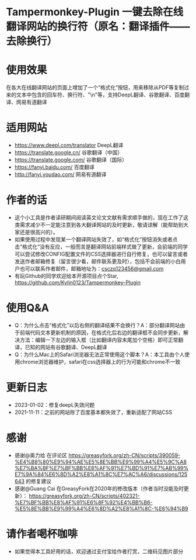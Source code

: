 
# Tampermonkey-Plugin 一键去除在线翻译网站的换行符（原名：翻译插件——去除换行）

# 使用效果

在各大在线翻译网站的页面上增加了一个“格式化”按钮，用来移除从PDF等复制过来的文本中包含的回车符、换行符、"\n"等，支持DeepL翻译、谷歌翻译、百度翻译、网易有道翻译

# 适用网站

- https://www.deepl.com/translator DeepL翻译
- https://translate.google.cn/ 谷歌翻译（中国）
- https://translate.google.com/ 谷歌翻译（国际）
- https://fanyi.baidu.com/ 百度翻译
- http://fanyi.youdao.com/ 网易有道翻译

# 作者的话

- 这个小工具是作者读研期间阅读英文论文文献有需求顺手做的，现在工作了这类需求减少不一定能注意到各大翻译网站的及时更新，敬请谅解（能帮助到大家还是很高兴的）。
- 如果使用过程中发现某一个翻译网站失效了，如“格式化”按钮消失或者点击“格式化”没有反应，一般而言是翻译网站前端样式做了更新，会前端的同学可以尝试修改CONFIG配置文件的CSS选择器进行自行修复，也可以留言或者发送作者邮箱修复（留言很少看，邮件联系更及时），包括不会前端的小白用户也可以联系作者邮件，邮箱地址为：csczq123456@gmail.com
- 有玩Github的同学欢迎给本开源项目点个Star, https://github.com/Kylin0123/Tampermonkey-Plugin

# 使用Q&A

- Q：为什么点击“格式化”以后右侧的翻译结果不会换行？A：部分翻译网站由于前端代码文本更新机制的原因，在格式化后右边的翻译框不会同步更新，解决方法：编辑一下左边的输入框（比如翻译内容末尾加个空格）即可正常翻译，已知的网站有谷歌翻译、DeepL翻译
- Q：为什么Mac上的Safari浏览器无法正常使用这个脚本？A：本工具由个人使用chrome浏览器维护，safari在css选择器上的行为可能和chrome不一致

# 更新日志

- 2023-01-02：修复deepL失效问题
- 2021-11-11：之前的网站除了百度基本都失效了，重新适配了网站CSS

# 感谢

- 感谢@奥力给 在评论区 https://greasyfork.org/zh-CN/scripts/390059-%E4%B8%80%E9%94%AE%E5%8E%BB%E9%99%A4%E5%9C%A8%E7%BA%BF%E7%BF%BB%E8%AF%91%E7%BD%91%E7%AB%99%E7%9A%84%E6%8D%A2%E8%A1%8C%E7%AC%A6/discussions/125643 的修复建议
- 感谢@Guang Cai 在GreasyFork在2020年的修改版本（作者当时没能及时更新）： https://greasyfork.org/zh-CN/scripts/402321-%E7%BF%BB%E8%AF%91%E6%8F%92%E4%BB%B6-%E5%8E%BB%E9%99%A4%E6%8D%A2%E8%A1%8C-%E6%94%B9

# 请作者喝杯咖啡

- 如果觉得本工具好用的话，欢迎通过支付宝给作者打赏，二维码见图片部分
